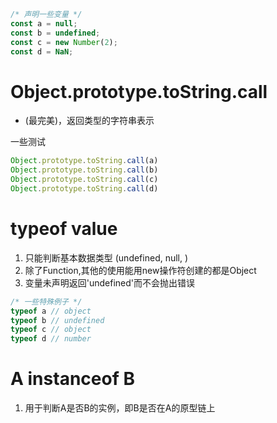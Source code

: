 ```js
/* 声明一些变量 */
const a = null;
const b = undefined;
const c = new Number(2);
const d = NaN;

```

# Object.prototype.toString.call

- (最完美)，返回类型的字符串表示

一些测试
```js
Object.prototype.toString.call(a)
Object.prototype.toString.call(b)
Object.prototype.toString.call(c)
Object.prototype.toString.call(d)
```



# typeof value

1. 只能判断基本数据类型 (undefined, null, )
2. 除了Function,其他的使用能用new操作符创建的都是Object
3. 变量未声明返回'undefined'而不会抛出错误


```javascript
/* 一些特殊例子 */
typeof a // object
typeof b // undefined
typeof c // object 
typeof d // number
```

#  A instanceof B 

1. 用于判断A是否B的实例，即B是否在A的原型链上